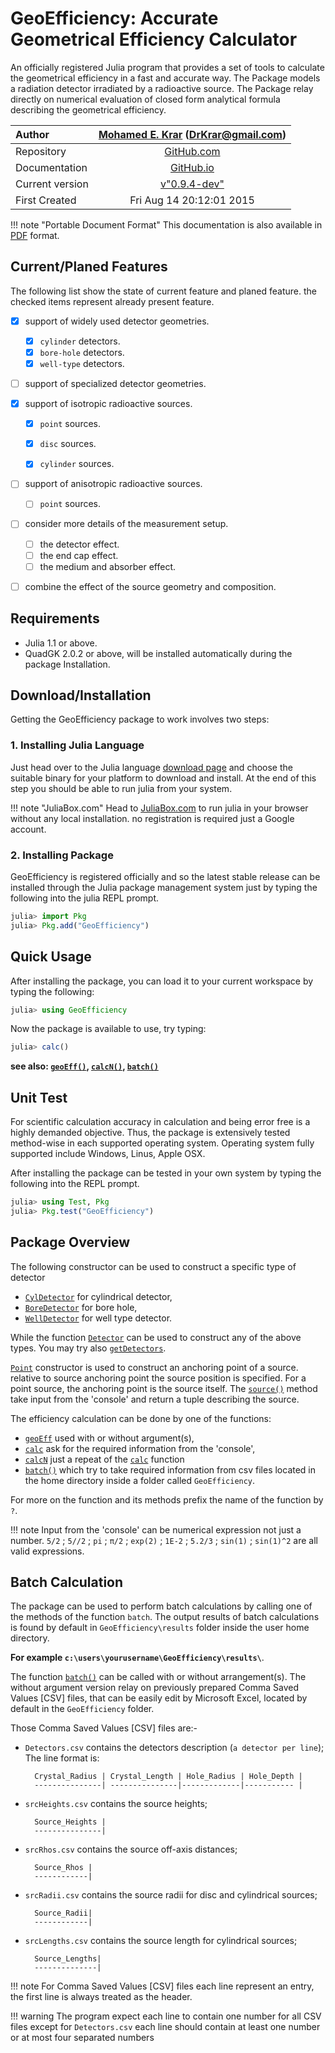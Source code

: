
<a id='GeoEfficiency:-Accurate-Geometrical-Efficiency-Calculator-1'></a>

# GeoEfficiency: Accurate Geometrical Efficiency Calculator


An officially registered Julia program that provides a set of tools to calculate the geometrical efficiency in a fast and accurate way.  The Package models a radiation detector irradiated by a radioactive source.  The Package relay directly on numerical evaluation of closed form analytical formula describing the geometrical efficiency.


| Author          | [Mohamed E. Krar](https://www.researchgate.net/profile/Mohamed_Krar3) (DrKrar@gmail.com) |
|:--------------- |:----------------------------------------------------------------------------------------:|
| Repository      |                [GitHub.com](https://github.com/DrKrar/GeoEfficiency.jl/)                 |
| Documentation   |               [GitHub.io](https://GeoEfficiency.GitHub.io/dev/index.html)                |
| Current version |                [v"0.9.4-dev"](https://github.com/DrKrar/GeoEfficiency.jl)                |
| First Created   |                                 Fri Aug 14 20:12:01 2015                                 |


!!! note "Portable Document Format"
    This documentation is also available in [PDF](https://GeoEfficiency.GitHub.io/dev/GeoEfficiency.jl.pdf) format.



<a id='Current/Planed-Features-1'></a>

## Current/Planed Features


The following list show the state of current feature and planed feature. the checked items represent already present feature.


  * [x] support of widely used detector geometries.

      * [x] `cylinder` detectors.
      * [x] `bore-hole` detectors.
      * [x] `well-type` detectors.
  * [ ] support of specialized detector geometries.


  * [x] support of isotropic radioactive sources.

      * [x] `point` sources.
      * [x] `disc` sources.
      * [x] `cylinder` sources.


  * [ ] support of anisotropic radioactive sources.

      * [ ] `point` sources.
  * [ ] consider more details of the measurement setup.

      * [ ] the detector effect.
      * [ ] the end cap effect.
      * [ ] the medium and absorber effect.
  * [ ] combine the effect of the source geometry and composition.


<a id='Requirements-1'></a>

## Requirements


  * Julia 1.1 or above.
  * QuadGK 2.0.2 or above, will be installed automatically during the package Installation.


<a id='Download/Installation-1'></a>

## Download/Installation


Getting the GeoEfficiency package to work involves two steps: 


<a id='.-Installing-Julia-Language-1'></a>

### 1. Installing Julia Language


Just head over to the Julia language [download page](https://www.julialang.org/downloads/) and choose the suitable binary for your platform to download and install.  At the end of this step you should be able to run julia from your system. 


!!! note "JuliaBox.com"
    Head to [JuliaBox.com](https://www.juliabox.com) to run julia in your browser without any local installation. no registration is required just a Google account.



<a id='.-Installing-Package-1'></a>

### 2. Installing Package


GeoEfficiency is registered officially and so the latest stable release can be installed through the Julia package management system just by typing the following into the julia REPL prompt.


```julia
julia> import Pkg
julia> Pkg.add("GeoEfficiency") 
```


<a id='Quick-Usage-1'></a>

## Quick Usage


After installing the package, you can load it to your current workspace by typing the following:


```julia
julia> using GeoEfficiency
```


Now the package is available to use, try typing:


```julia
julia> calc()
```


**see also: [`geoEff()`](manual\Calculations.md#GeoEfficiency.geoEff), [`calcN()`](manual\Output_Interface.md#GeoEfficiency.calcN), [`batch()`](manual\Output_Interface.md#GeoEfficiency.batch)**


<a id='Unit-Test-1'></a>

## Unit Test


For scientific calculation accuracy in calculation and being error free is a highly demanded objective. Thus, the package is extensively tested method-wise in each supported operating system. Operating system fully supported include Windows, Linus, Apple OSX.


After installing the package can be tested in your own system by typing the following into the REPL prompt.


```julia
julia> using Test, Pkg
julia> Pkg.test("GeoEfficiency") 
```


<a id='Package-Overview-1'></a>

## Package Overview


The following constructor can be used to construct a specific type of detector 


  * [`CylDetector`](manual\Physics_Model.md#GeoEfficiency.CylDetector) for cylindrical detector,
  * [`BoreDetector`](manual\Physics_Model.md#GeoEfficiency.BoreDetector) for bore hole,
  * [`WellDetector`](manual\Physics_Model.md#GeoEfficiency.WellDetector) for well type detector.


While the function [`Detector`](manual\Development.md#GeoEfficiency.Detector) can be used to construct any of the above types. You may try also [`getDetectors`](manual\Development.md#GeoEfficiency.getDetectors).


[`Point`](manual\Physics_Model.md#GeoEfficiency.Point) constructor is used to construct an anchoring point of a source. relative to source anchoring point the source position is specified. For a point source, the anchoring point is the source itself.  The [`source()`](manual\Physics_Model.md#GeoEfficiency.source) method take input from the 'console' and return a tuple describing the source.


The efficiency calculation can be done by one of the functions: 


  * [`geoEff`](manual\Calculations.md#GeoEfficiency.geoEff) used with or without argument(s),
  * [`calc`](manual\Output_Interface.md#GeoEfficiency.calc) ask for the required information from the 'console',
  * [`calcN`](manual\Output_Interface.md#GeoEfficiency.calcN) just a repeat of the [`calc`](manual\Output_Interface.md#GeoEfficiency.calc) function
  * [`batch()`](manual\Output_Interface.md#GeoEfficiency.batch) which try to take required information from csv files located in   the home directory inside a folder called `GeoEfficiency`.


For more on the function and its methods prefix the name of the function by `?`.


!!! note
    Input from the 'console' can be numerical expression not just a number. `5/2` ; `5//2` ; `pi` ; `π/2` ; `exp(2)` ; `1E-2` ; `5.2/3` ; `sin(1)` ;  `sin(1)^2` are all valid expressions.



<a id='Batch-Calculation-1'></a>

## Batch Calculation


The package can be used to perform batch calculations by calling one of the  methods of the function `batch`. The output results of batch calculations is  found by default in `GeoEfficiency\results` folder inside the user home directory.


**For example  `c:\users\yourusername\GeoEfficiency\results\`**.


The function [`batch()`](manual\Output_Interface.md#GeoEfficiency.batch) can be called with or without arrangement(s).  The without argument version relay on previously prepared Comma Saved  Values  [CSV] files, that can be easily edit by Microsoft Excel, located by default  in the `GeoEfficiency` folder.


Those Comma Saved Values [CSV] files are:-


  * `Detectors.csv` contains the detectors description (`a detector per line`); The line format is: 

    ```
      Crystal_Radius | Crystal_Length | Hole_Radius | Hole_Depth |
      ---------------| ---------------|-------------|----------- |
    ```


  * `srcHeights.csv` contains the source heights; 

    ```
      Source_Heights | 
      ---------------|
    ```


  * `srcRhos.csv` contains the source off-axis distances;                        

    ```
      Source_Rhos | 
      ------------|
    ```


  * `srcRadii.csv` contains the source radii for disc and cylindrical sources;             

    ```
      Source_Radii| 
      ------------|
    ```


  * `srcLengths.csv` contains the source length for cylindrical sources;    

    ```
      Source_Lengths| 
      --------------|
    ```


!!! note
    For Comma Saved Values [CSV] files each line represent an entry, the first line is always treated as the header.



!!! warning
    The program expect each line to contain one number for all CSV files except for `Detectors.csv` each line should contain at least one number or at most four separated numbers


